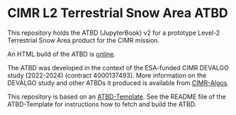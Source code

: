 # CIMR L2 Terrestrial Snow Area ATBD

This repository holds the ATBD (JupyterBook) v2 for a prototype Level-2 Terrestrial Snow Area product for the CIMR mission.

An HTML build of the ATBD is [online](https://cimr-algos.github.io/TerrestrialSnowArea_ATBD/intro.html).

The ATBD was developed in the context of the ESA-funded CIMR DEVALGO study (2022-2024) (contract 4000137493). More information on the DEVALGO study
and other ATBDs it produced is available from [CIMR-Algos](https://github.com/CIMR-Algos).

This repository is based on an [ATBD-Template](https://github.com/CIMR-Algos/ATBD-Template). See the README file of the ATBD-Template for instructions how to fetch and build the ATBD.